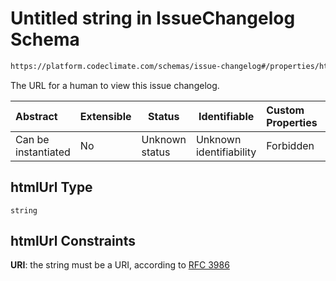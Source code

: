 # Untitled string in IssueChangelog Schema

```txt
https://platform.codeclimate.com/schemas/issue-changelog#/properties/htmlUrl
```

The URL for a human to view this issue changelog.


| Abstract            | Extensible | Status         | Identifiable            | Custom Properties | Additional Properties | Access Restrictions | Defined In                                                                                           |
| :------------------ | ---------- | -------------- | ----------------------- | :---------------- | --------------------- | ------------------- | ---------------------------------------------------------------------------------------------------- |
| Can be instantiated | No         | Unknown status | Unknown identifiability | Forbidden         | Allowed               | none                | [IssueChangelog.schema.json\*](../../spec/schemas/IssueChangelog.schema.json "open original schema") |

## htmlUrl Type

`string`

## htmlUrl Constraints

**URI**: the string must be a URI, according to [RFC 3986](https://tools.ietf.org/html/rfc4291 "check the specification")
